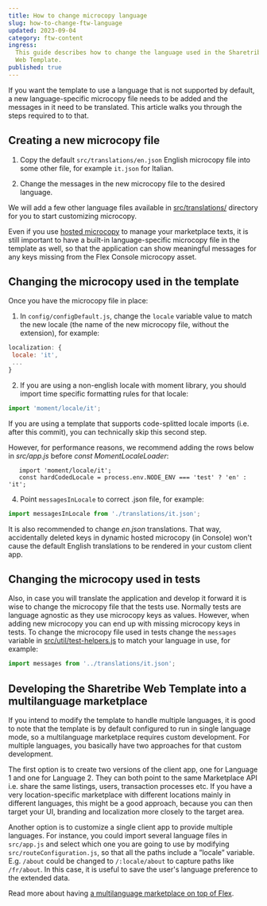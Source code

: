 ```yaml
---
title: How to change microcopy language
slug: how-to-change-ftw-language
updated: 2023-09-04
category: ftw-content
ingress:
  This guide describes how to change the language used in the Sharetribe
  Web Template.
published: true
---
```


If you want the template to use a language that is not supported by
default, a new language-specific microcopy file needs to be added and
the messages in it need to be translated. This article walks you through
the steps required to to that.

## Creating a new microcopy file

1. Copy the default `src/translations/en.json` English microcopy file
   into some other file, for example `it.json` for Italian.

2. Change the messages in the new microcopy file to the desired
   language.

<info>

We will add a few other language files available in
[src/translations/](https://github.com/sharetribe/web-template/tree/master/src/translations)
directory for you to start customizing microcopy.

</info>

Even if you use [hosted microcopy](/ftw/hosted-microcopy/) to manage
your marketplace texts, it is still important to have a built-in
language-specific microcopy file in the template as well, so that the
application can show meaningful messages for any keys missing from the
Flex Console microcopy asset.

## Changing the microcopy used in the template

Once you have the microcopy file in place:

1. In `config/configDefault.js`, change the `locale` variable value to
   match the new locale (the name of the new microcopy file, without the
   extension), for example:

```js
localization: {
 locale: 'it',
 ...
}
```

2. If you are using a non-english locale with moment library, you should
   import time specific formatting rules for that locale:

```js
import 'moment/locale/it';
```

<info>

If you are using a template that supports code-splitted locale imports
(i.e. after this commit), you can technically skip this second step.

However, for performance reasons, we recommend adding the rows below in
_src/app.js_ before _const MomentLocaleLoader_:

```
   import 'moment/locale/it';
   const hardCodedLocale = process.env.NODE_ENV === 'test' ? 'en' : 'it';
```

</info>

4.  Point `messagesInLocale` to correct .json file, for example:

```js
import messagesInLocale from './translations/it.json';
```

It is also recommended to change _en.json_ translations. That way,
accidentally deleted keys in dynamic hosted microcopy (in Console) won't
cause the default English translations to be rendered in your custom
client app.

## Changing the microcopy used in tests

Also, in case you will translate the application and develop it forward
it is wise to change the microcopy file that the tests use. Normally
tests are language agnostic as they use microcopy keys as values.
However, when adding new microcopy you can end up with missing microcopy
keys in tests. To change the microcopy file used in tests change the
`messages` variable in
[src/util/test-helpers.js](https://github.com/sharetribe/web-template/blob/master/src/util/test-helpers.js)
to match your language in use, for example:

```js
import messages from '../translations/it.json';
```

## Developing the Sharetribe Web Template into a multilanguage marketplace

If you intend to modify the template to handle multiple languages, it is
good to note that the template is by default configured to run in single
language mode, so a multilanguage marketplace requires custom
development. For multiple languages, you basically have two approaches
for that custom development.

The first option is to create two versions of the client app, one for
Language 1 and one for Language 2. They can both point to the same
Marketplace API i.e. share the same listings, users, transaction
processes etc. If you have a very location-specific marketplace with
different locations mainly in different languages, this might be a good
approach, because you can then target your UI, branding and localization
more closely to the target area.

Another option is to customize a single client app to provide multiple
languages. For instance, you could import several language files in
`src/app.js` and select which one you are going to use by modifying
`src/routeConfiguration.js`, so that all the paths include a ”locale”
variable. E.g. `/about` could be changed to `/:locale/about` to capture
paths like `/fr/about`. In this case, it is useful to save the user's
language preference to the extended data.

Read more about having
[a multilanguage marketplace on top of Flex](/concepts/microcopy/#can-i-have-a-multilanguage-marketplace).
